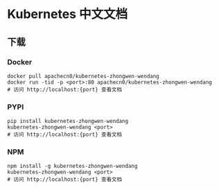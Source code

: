 # Kubernetes 中文文档

## 下载

### Docker

```
docker pull apachecn0/kubernetes-zhongwen-wendang
docker run -tid -p <port>:80 apachecn0/kubernetes-zhongwen-wendang
# 访问 http://localhost:{port} 查看文档
```

### PYPI

```
pip install kubernetes-zhongwen-wendang
kubernetes-zhongwen-wendang <port>
# 访问 http://localhost:{port} 查看文档
```

### NPM

```
npm install -g kubernetes-zhongwen-wendang
kubernetes-zhongwen-wendang <port>
# 访问 http://localhost:{port} 查看文档
```